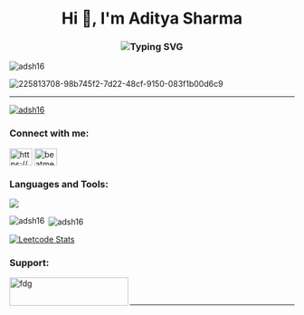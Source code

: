 <h1 align="center">
  Hi 👋, I'm <strong>Aditya Sharma</strong>
</h1>
<h3 align="center">
  <img src="https://readme-typing-svg.demolab.com?font=Fira+Code&duration=2000&pause=1000&color=00BFFF&center=true&vCenter=true&width=435&lines=A+passionate+developer+from+India" alt="Typing SVG" />
</h3>

<p align="left"> <img src="https://komarev.com/ghpvc/?username=adsh16&label=Profile%20views&color=0e75b6&style=flat" alt="adsh16" /> </p>

![225813708-98b745f2-7d22-48cf-9150-083f1b00d6c9](https://github.com/user-attachments/assets/8a628ff6-4829-4bc5-84e4-09f4ef713698)

---

<p align="left"> <a href="https://github.com/ryo-ma/github-profile-trophy"><img src="https://github-profile-trophy.vercel.app/?username=adsh16" alt="adsh16" /></a> </p>

<h3 align="left">Connect with me:</h3>
<p align="left">
<a href="https://linkedin.com/in/https://www.linkedin.com/in/aditya-sharma-04360125a/" target="blank"><img align="center" src="https://raw.githubusercontent.com/rahuldkjain/github-profile-readme-generator/master/src/images/icons/Social/linked-in-alt.svg" alt="https://www.linkedin.com/in/aditya-sharma-04360125a/" height="30" width="40" /></a>
<a href="https://www.leetcode.com/beatmeloser" target="blank"><img align="center" src="https://raw.githubusercontent.com/rahuldkjain/github-profile-readme-generator/master/src/images/icons/Social/leet-code.svg" alt="beatmeloser" height="30" width="40" /></a>
</p>

<h3 align="left">Languages and Tools:</h3>
<p align="left">
  <img src="https://skillicons.dev/icons?i=aws,bash,c,chartjs,cpp,css,figma,flask,git,html,java,js,linux,mongodb,mysql,nodejs,pandas,postgres,python,pytorch,react,scikit-learn,selenium,tailwind" />
</p>


<p><img align="left" src="https://github-readme-stats.vercel.app/api/top-langs?username=adsh16&show_icons=true&locale=en&layout=compact" alt="adsh16" /></p>
<p>&nbsp;<img align="center" src="https://github-readme-stats.vercel.app/api?username=adsh16&show_icons=true&locale=en" alt="adsh16" /></p>

[![Leetcode Stats](https://leetcard.jacoblin.cool/beatmeloser)](https://leetcode.com/beatmeloser)

<h3 align="left">Support:</h3>
<p><a href="https://www.buymeacoffee.com/adsh16"> <img align="left" src="https://cdn.buymeacoffee.com/buttons/v2/default-yellow.png" height="50" width="210" alt="fdg" /></a></p><br><br>
<hr>
